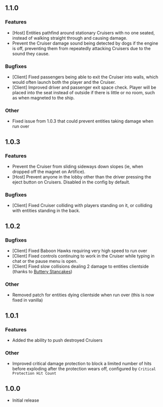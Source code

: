 ## 1.1.0

### Features
- \[Host\] Entities pathfind around stationary Cruisers with no one seated, instead of walking straight through and causing damage.
- Prevent the Cruiser damage sound being detected by dogs if the engine is off, preventing them from repeatedly attacking Cruisers due to the sound they cause.


### Bugfixes
- \[Client\] Fixed passengers being able to exit the Cruiser into walls, which would often launch both the player and the Cruiser.
- \[Client\] Improved driver and passenger exit space check. Player will be placed into the seat instead of outside if there is little or no room, such as when magneted to the ship.

### Other
- Fixed issue from 1.0.3 that could prevent entities taking damage when run over

## 1.0.3

### Features
- Prevent the Cruiser from sliding sideways down slopes (ie, when dropped off the magnet on Artifice).
- \[Host\] Prevent anyone in the lobby other than the driver pressing the eject button on Cruisers. Disabled in the config by default.

### Bugfixes
- \[Client\] Fixed Cruiser colliding with players standing on it, or colliding with entities standing in the back.

## 1.0.2

### Bugfixes
- \[Client\] Fixed Baboon Hawks requiring very high speed to run over
- \[Client\] Fixed controls continuing to work in the Cruiser while typing in chat or the pause menu is open.
- \[Client\] Fixed slow collisions dealing 2 damage to entities clientside (thanks to [Buttery Stancakes](https://github.com/ButteryStancakes))

### Other
- Removed patch for entities dying clientside when run over (this is now fixed in vanilla)

## 1.0.1

### Features
- Added the ability to push destroyed Cruisers

### Other
- Improved critical damage protection to block a limited number of hits before exploding after the protection wears off, configured by `Critical Protection Hit Count`

## 1.0.0

- Initial release

